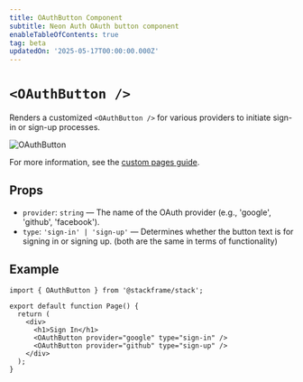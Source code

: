 ```yaml
---
title: OAuthButton Component
subtitle: Neon Auth OAuth button component
enableTableOfContents: true
tag: beta
updatedOn: '2025-05-17T00:00:00.000Z'
---
```


# `<OAuthButton />`

Renders a customized `<OAuthButton />` for various providers to initiate sign-in or sign-up processes.

![OAuthButton](/docs/neon-auth/images/oauth-button.png)

For more information, see the [custom pages guide](/docs/neon-auth/customization/custom-pages).

## Props

- `provider`: `string` — The name of the OAuth provider (e.g., 'google', 'github', 'facebook').
- `type`: `'sign-in' | 'sign-up'` — Determines whether the button text is for signing in or signing up. (both are the same in terms of functionality)

## Example

```tsx
import { OAuthButton } from '@stackframe/stack';

export default function Page() {
  return (
    <div>
      <h1>Sign In</h1>
      <OAuthButton provider="google" type="sign-in" />
      <OAuthButton provider="github" type="sign-up" />
    </div>
  );
}
```
